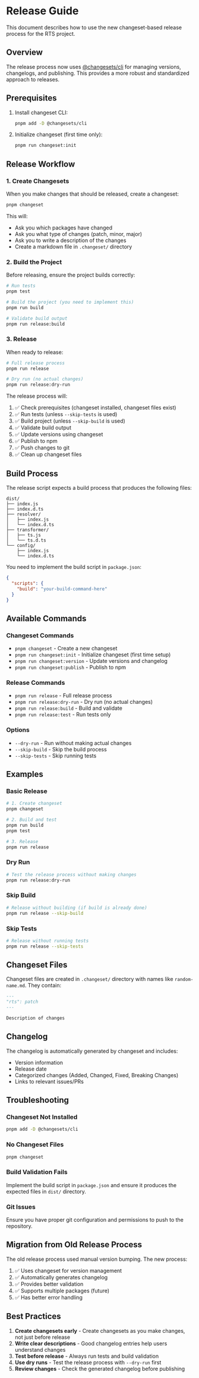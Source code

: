 # Release Guide

This document describes how to use the new changeset-based release process for the RTS project.

## Overview

The release process now uses [@changesets/cli](https://github.com/changesets/changesets) for managing versions, changelogs, and publishing. This provides a more robust and standardized approach to releases.

## Prerequisites

1. Install changeset CLI:
   ```bash
   pnpm add -D @changesets/cli
   ```

2. Initialize changeset (first time only):
   ```bash
   pnpm run changeset:init
   ```

## Release Workflow

### 1. Create Changesets

When you make changes that should be released, create a changeset:

```bash
pnpm changeset
```

This will:
- Ask you which packages have changed
- Ask you what type of changes (patch, minor, major)
- Ask you to write a description of the changes
- Create a markdown file in `.changeset/` directory

### 2. Build the Project

Before releasing, ensure the project builds correctly:

```bash
# Run tests
pnpm test

# Build the project (you need to implement this)
pnpm run build

# Validate build output
pnpm run release:build
```

### 3. Release

When ready to release:

```bash
# Full release process
pnpm run release

# Dry run (no actual changes)
pnpm run release:dry-run
```

The release process will:
1. ✅ Check prerequisites (changeset installed, changeset files exist)
2. ✅ Run tests (unless `--skip-tests` is used)
3. ✅ Build project (unless `--skip-build` is used)
4. ✅ Validate build output
5. ✅ Update versions using changeset
6. ✅ Publish to npm
7. ✅ Push changes to git
8. ✅ Clean up changeset files

## Build Process

The release script expects a build process that produces the following files:

```
dist/
├── index.js
├── index.d.ts
├── resolver/
│   ├── index.js
│   └── index.d.ts
├── transformer/
│   ├── ts.js
│   └── ts.d.ts
└── config/
    ├── index.js
    └── index.d.ts
```

You need to implement the build script in `package.json`:

```json
{
  "scripts": {
    "build": "your-build-command-here"
  }
}
```

## Available Commands

### Changeset Commands

- `pnpm changeset` - Create a new changeset
- `pnpm run changeset:init` - Initialize changeset (first time setup)
- `pnpm run changeset:version` - Update versions and changelog
- `pnpm run changeset:publish` - Publish to npm

### Release Commands

- `pnpm run release` - Full release process
- `pnpm run release:dry-run` - Dry run (no actual changes)
- `pnpm run release:build` - Build and validate
- `pnpm run release:test` - Run tests only

### Options

- `--dry-run` - Run without making actual changes
- `--skip-build` - Skip the build process
- `--skip-tests` - Skip running tests

## Examples

### Basic Release

```bash
# 1. Create changeset
pnpm changeset

# 2. Build and test
pnpm run build
pnpm test

# 3. Release
pnpm run release
```

### Dry Run

```bash
# Test the release process without making changes
pnpm run release:dry-run
```

### Skip Build

```bash
# Release without building (if build is already done)
pnpm run release --skip-build
```

### Skip Tests

```bash
# Release without running tests
pnpm run release --skip-tests
```

## Changeset Files

Changeset files are created in `.changeset/` directory with names like `random-name.md`. They contain:

```markdown
---
"rts": patch
---

Description of changes
```

## Changelog

The changelog is automatically generated by changeset and includes:
- Version information
- Release date
- Categorized changes (Added, Changed, Fixed, Breaking Changes)
- Links to relevant issues/PRs

## Troubleshooting

### Changeset Not Installed

```bash
pnpm add -D @changesets/cli
```

### No Changeset Files

```bash
pnpm changeset
```

### Build Validation Fails

Implement the build script in `package.json` and ensure it produces the expected files in `dist/` directory.

### Git Issues

Ensure you have proper git configuration and permissions to push to the repository.

## Migration from Old Release Process

The old release process used manual version bumping. The new process:

1. ✅ Uses changeset for version management
2. ✅ Automatically generates changelog
3. ✅ Provides better validation
4. ✅ Supports multiple packages (future)
5. ✅ Has better error handling

## Best Practices

1. **Create changesets early** - Create changesets as you make changes, not just before release
2. **Write clear descriptions** - Good changelog entries help users understand changes
3. **Test before release** - Always run tests and build validation
4. **Use dry runs** - Test the release process with `--dry-run` first
5. **Review changes** - Check the generated changelog before publishing 